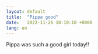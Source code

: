 ```yaml
---
layout: default
title:  "Pippa good"
date:   2022-11-26 10:10:10 +0000
lang: en
---
```

Pippa was such a good girl today!!
